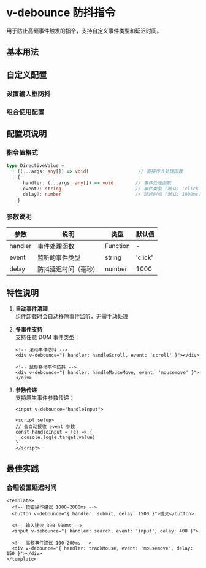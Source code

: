 # v-debounce 防抖指令

用于防止高频事件触发的指令，支持自定义事件类型和延迟时间。

## 基本用法

<demo vue="./Debounce_1.vue" />

## 自定义配置

### 设置输入框防抖
<demo vue="./Debounce_2.vue" />

### 组合使用配置
<demo vue="./Debounce_3.vue" />

## 配置项说明

### 指令值格式
```ts
type DirectiveValue = 
  | ((...args: any[]) => void)                  // 直接传入处理函数
  | { 
      handler: (...args: any[]) => void        // 事件处理函数
      event?: string                           // 事件类型 (默认: 'click')
      delay?: number                           // 延迟时间 (默认: 1000ms)
    }
```

### 参数说明
| 参数    | 说明                     | 类型       | 默认值     |
|---------|--------------------------|------------|------------|
| handler | 事件处理函数             | Function   | -          |
| event   | 监听的事件类型           | string     | 'click'    |
| delay   | 防抖延迟时间（毫秒）     | number     | 1000       |

## 特性说明

1. **自动事件清理**  
   组件卸载时会自动移除事件监听，无需手动处理

2. **多事件支持**  
   支持任意 DOM 事件类型：
   ```vue
   <!-- 滚动事件防抖 -->
   <div v-debounce="{ handler: handleScroll, event: 'scroll' }"></div>
   
   <!-- 鼠标移动事件防抖 -->
   <div v-debounce="{ handler: handleMouseMove, event: 'mousemove' }"></div>
   ```

3. **参数传递**  
   支持原生事件参数传递：
   ```vue
   <input v-debounce="handleInput">
   
   <script setup>
   // 会自动接收 event 参数
   const handleInput = (e) => {
     console.log(e.target.value)
   }
   </script>
   ```

## 最佳实践

### 合理设置延迟时间
```vue
<template>
  <!-- 按钮操作建议 1000-2000ms -->
  <button v-debounce="{ handler: submit, delay: 1500 }">提交</button>
  
  <!-- 输入建议 300-500ms -->
  <input v-debounce="{ handler: search, event: 'input', delay: 400 }">
  
  <!-- 高频事件建议 100-200ms -->
  <div v-debounce="{ handler: trackMouse, event: 'mousemove', delay: 150 }"></div>
</template>
```